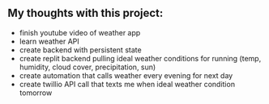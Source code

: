## My thoughts with this project:
- finish youtube video of weather app
- learn weather API
- create backend with persistent state
- create replit backend pulling ideal weather conditions for running (temp, humidity, cloud cover, precipitation, sun)
- create automation that calls weather every evening for next day
- create twillio API call that texts me when ideal weather condition tomorrow
